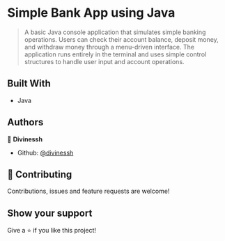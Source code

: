 # Simple Bank App using Java
>A basic Java console application that simulates simple banking operations. Users can check their account balance, deposit money, and withdraw money through a menu-driven interface. The application runs entirely in the terminal and uses simple control structures to handle user input and account operations.

## Built With

- Java

## Authors

👤 **Divinessh**

- Github: [@divinessh](https://github.com/divinessh)

## 🤝 Contributing

Contributions, issues and feature requests are welcome!

## Show your support

Give a ⭐️ if you like this project!
